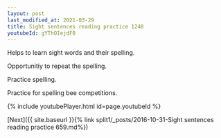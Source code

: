 ```yaml
---
layout: post
last_modified_at: 2021-03-29
title: Sight sentences reading practice 1248
youtubeId: gYThOIejdF0
---
```

 
 
Helps to learn sight words and their spelling.

Opportunitiy to repeat the spelling. 

Practice spelling. 
 
Practice for spelling bee competitions. 
 
{% include youtubePlayer.html id=page.youtubeId %}
 
 

[Next]({{ site.baseurl }}{% link  split1/_posts/2016-10-31-Sight sentences reading practice 659.md%})
 

